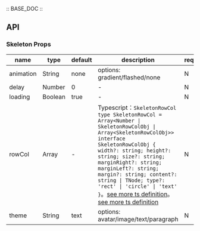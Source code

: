 :: BASE_DOC ::

## API

### Skeleton Props

name | type | default | description | required
-- | -- | -- | -- | --
animation | String | none | options: gradient/flashed/none | N
delay | Number | 0 | \- | N
loading | Boolean | true | \- | N
rowCol | Array | - | Typescript：`SkeletonRowCol` `type SkeletonRowCol = Array<Number \| SkeletonRowColObj \| Array<SkeletonRowColObj>>` `interface SkeletonRowColObj { width?: string; height?: string; size?: string; marginRight?: string; marginLeft?: string; margin?: string; content?: string \| TNode; type?: 'rect' \| 'circle' \| 'text' }`。[see more ts definition](https://github.com/Tencent/tdesign-mobile-vue/blob/develop/src/common.ts)。[see more ts definition](https://github.com/Tencent/tdesign-mobile-vue/tree/develop/src/skeleton/type.ts) | N
theme | String | text | options: avatar/image/text/paragraph | N
